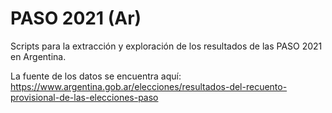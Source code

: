# PASO 2021 (Ar)

Scripts para la extracción y exploración de los resultados de las PASO 2021 en Argentina.

La fuente de los datos se encuentra aquí: https://www.argentina.gob.ar/elecciones/resultados-del-recuento-provisional-de-las-elecciones-paso
